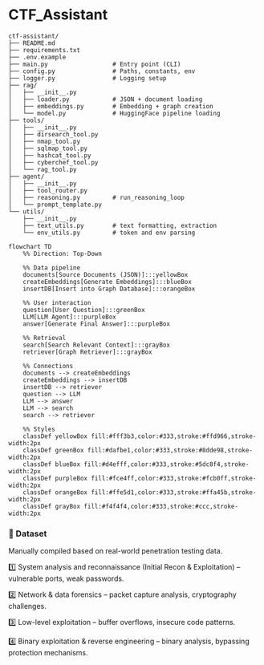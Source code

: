 # CTF_Assistant

```
ctf-assistant/
├── README.md
├── requirements.txt
├── .env.example
├── main.py                  # Entry point (CLI)
├── config.py                # Paths, constants, env
├── logger.py                # Logging setup
├── rag/
│   ├── __init__.py
│   ├── loader.py            # JSON + document loading
│   ├── embeddings.py        # Embedding + graph creation
│   └── model.py             # HuggingFace pipeline loading
├── tools/
│   ├── __init__.py
│   ├── dirsearch_tool.py
│   ├── nmap_tool.py
│   ├── sqlmap_tool.py
│   ├── hashcat_tool.py
│   ├── cyberchef_tool.py
│   └── rag_tool.py
├── agent/
│   ├── __init__.py
│   ├── tool_router.py
│   ├── reasoning.py         # run_reasoning_loop
│   └── prompt_template.py
└── utils/
    ├── __init__.py
    ├── text_utils.py        # text formatting, extraction
    └── env_utils.py         # token and env parsing
```
```mermaid
flowchart TD
    %% Direction: Top-Down

    %% Data pipeline
    documents[Source Documents (JSON)]:::yellowBox
    createEmbeddings[Generate Embeddings]:::blueBox
    insertDB[Insert into Graph Database]:::orangeBox

    %% User interaction
    question[User Question]:::greenBox
    LLM[LLM Agent]:::purpleBox
    answer[Generate Final Answer]:::purpleBox

    %% Retrieval
    search[Search Relevant Context]:::grayBox
    retriever[Graph Retriever]:::grayBox

    %% Connections
    documents --> createEmbeddings
    createEmbeddings --> insertDB
    insertDB --> retriever
    question --> LLM
    LLM --> answer
    LLM --> search
    search --> retriever

    %% Styles
    classDef yellowBox fill:#fff3b3,color:#333,stroke:#ffd966,stroke-width:2px
    classDef greenBox fill:#dafbe1,color:#333,stroke:#8dde98,stroke-width:2px
    classDef blueBox fill:#d4efff,color:#333,stroke:#5dc8f4,stroke-width:2px
    classDef purpleBox fill:#fce4ff,color:#333,stroke:#fcb0ff,stroke-width:2px
    classDef orangeBox fill:#ffe5d1,color:#333,stroke:#ffa45b,stroke-width:2px
    classDef grayBox fill:#f4f4f4,color:#333,stroke:#ccc,stroke-width:2px
```
### 💾 Dataset
Manually compiled based on real-world penetration testing data.

1️⃣ System analysis and reconnaissance (Initial Recon & Exploitation) – vulnerable ports, weak passwords.

2️⃣ Network & data forensics – packet capture analysis, cryptography challenges.

3️⃣ Low-level exploitation – buffer overflows, insecure code patterns.

4️⃣ Binary exploitation & reverse engineering – binary analysis, bypassing protection mechanisms.



